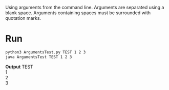 Using arguments from the command line. Arguments are separated using a blank space.
Arguments containing spaces must be surrounded with quotation marks.

# Run  
```bash  
python3 ArgumentsTest.py TEST 1 2 3
java ArgumentsTest TEST 1 2 3
```
  
**Output**
TEST  
1  
2  
3  

